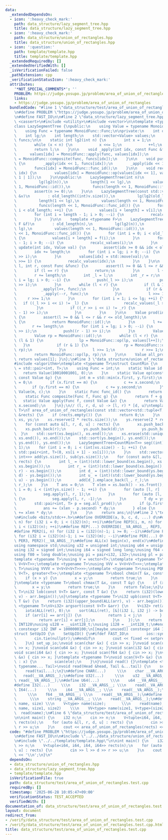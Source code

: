 ```yaml
---
data:
  _extendedDependsOn:
  - icon: ':heavy_check_mark:'
    path: data_structure/lazy_segment_tree.hpp
    title: data_structure/lazy_segment_tree.hpp
  - icon: ':heavy_check_mark:'
    path: data_structure/union_of_rectangles.hpp
    title: data_structure/union_of_rectangles.hpp
  - icon: ':question:'
    path: template/template.hpp
    title: template/template.hpp
  _extendedRequiredBy: []
  _extendedVerifiedWith: []
  _isVerificationFailed: false
  _pathExtension: cpp
  _verificationStatusIcon: ':heavy_check_mark:'
  attributes:
    '*NOT_SPECIAL_COMMENTS*': ''
    PROBLEM: https://judge.yosupo.jp/problem/area_of_union_of_rectangles
    links:
    - https://judge.yosupo.jp/problem/area_of_union_of_rectangles
  bundledCode: "#line 1 \"data_structure/test/area_of_union_of_rectangles.test.cpp\"\
    \n#define PROBLEM \"https://judge.yosupo.jp/problem/area_of_union_of_rectangles\"\
    \n#define FAST_IO\n\n#line 2 \"data_structure/lazy_segment_tree.hpp\"\n\n#include\
    \ <cassert>\n#include <utility>\n#include <vector>\n\ntemplate <typename MonoidFunc>\n\
    class LazySegmentTree {\npublic:\n    using Value = typename MonoidFunc::Value;\n\
    \    using Func = typename MonoidFunc::Func;\n\nprivate:\n    int old_length;\n\
    \    int lg;\n    int length;\n    std::vector<Value> values;\n    std::vector<Func>\
    \ funcs;\n\n    static int lg2(int n) {\n        int x = 1;\n        int l = 0;\n\
    \        while (x < n) {\n            x <<= 1;\n            ++l;\n        }\n\
    \        return l;\n    }\n\n    void _apply(int idx, const Func &func) {\n  \
    \      values[idx] = MonoidFunc::apply(func, values[idx]);\n        funcs[idx]\
    \ = MonoidFunc::composite(func, funcs[idx]);\n    }\n\n    void push(int idx)\
    \ {\n        _apply(idx << 1, funcs[idx]);\n        _apply(idx << 1 | 1, funcs[idx]);\n\
    \        funcs[idx] = MonoidFunc::func_id();\n    }\n\n    void recalc_values(int\
    \ idx) {\n        values[idx] = MonoidFunc::op(values[idx << 1], values[idx <<\
    \ 1 | 1]);\n    }\n\npublic:\n    LazySegmentTree(int n)\n        : old_length(n),\n\
    \          lg(lg2(n)),\n          length(1 << lg),\n          values(length <<\
    \ 1, MonoidFunc::id()),\n          funcs(length << 1, MonoidFunc::func_id()) {\n\
    \        assert(n >= 0);\n    }\n\n    LazySegmentTree(const std::vector<Value>\
    \ &v)\n        : old_length((int)v.size()),\n          lg(lg2(old_length)),\n\
    \          length(1 << lg),\n          values(length << 1, MonoidFunc::id()),\n\
    \          funcs(length << 1, MonoidFunc::func_id()) {\n        for (int i = 0;\
    \ i < old_length; ++i) {\n            values[i + length] = v[i];\n        }\n\
    \        for (int i = length - 1; i > 0; --i) {\n            recalc_values(i);\n\
    \        }\n    }\n\n    template <typename F>\n    LazySegmentTree(int n, const\
    \ F &f)\n        : old_length(n),\n          lg(lg2(n)),\n          length(1 <<\
    \ lg),\n          values(length << 1, MonoidFunc::id()),\n          funcs(length\
    \ << 1, MonoidFunc::func_id()) {\n        for (int i = 0; i < old_length; ++i)\
    \ {\n            values[i + length] = f(i);\n        }\n        for (int i = length\
    \ - 1; i > 0; --i) {\n            recalc_values(i);\n        }\n    }\n\n    void\
    \ update(int idx, Value val) {\n        assert(idx >= 0 && idx < old_length);\n\
    \        idx += length;\n        for (int i = lg; i > 0; --i) {\n            push(idx\
    \ >> i);\n        }\n        values[idx] = std::move(val);\n        while (idx\
    \ >>= 1) {\n            recalc_values(idx);\n        }\n    }\n\n    void apply(int\
    \ l, int r, const Func &func) {\n        assert(l >= 0 && l <= r && r <= old_length);\n\
    \        if (l == r) {\n            return;\n        }\n        l += length;\n\
    \        r += length;\n        int _l = l;\n        int _r = r;\n        for (int\
    \ i = lg; i > 0; --i) {\n            push(_l >> i);\n            push((_r - 1)\
    \ >> i);\n        }\n        while (l < r) {\n            if (l & 1) {\n     \
    \           _apply(l++, func);\n            }\n            if (r & 1) {\n    \
    \            _apply(--r, func);\n            }\n            l >>= 1;\n       \
    \     r >>= 1;\n        }\n        for (int i = 1; i <= lg; ++i) {\n         \
    \   if ((_l >> i << i) != _l) {\n                recalc_values(_l >> i);\n   \
    \         }\n            if ((_r >> i << i) != _r) {\n                recalc_values((_r\
    \ - 1) >> i);\n            }\n        }\n    }\n\n    Value prod(int l, int r)\
    \ {\n        assert(l >= 0 && l <= r && r <= old_length);\n        if (l == r)\
    \ {\n            return MonoidFunc::id();\n        }\n        l += length;\n \
    \       r += length;\n        for (int i = lg; i > 0; --i) {\n            push(l\
    \ >> i);\n            push((r - 1) >> i);\n        }\n        Value lp = MonoidFunc::id();\n\
    \        Value rp = MonoidFunc::id();\n        while (l < r) {\n            if\
    \ (l & 1) {\n                lp = MonoidFunc::op(lp, values[l++]);\n         \
    \   }\n            if (r & 1) {\n                rp = MonoidFunc::op(values[--r],\
    \ rp);\n            }\n            l >>= 1;\n            r >>= 1;\n        }\n\
    \        return MonoidFunc::op(lp, rp);\n    }\n\n    Value all_prod() const {\
    \ return values[1]; }\n};\n#line 3 \"data_structure/union_of_rectangles.hpp\"\n\
    #include <algorithm>\ntemplate <typename T>\nstruct CountMin {\n    using Value\
    \ = std::pair<int, T>;\n    using Func = int;\n    static Value id() {\n     \
    \   return Value(10010001001, 0);\n    }\n    static Value op(const Value &x,\
    \ const Value &y) {\n        int m = std::min(x.first, y.first);\n        T c\
    \ = 0;\n        if (x.first == m) {\n            c += x.second;\n        }\n \
    \       if (y.first == m) {\n            c += y.second;\n        }\n        return\
    \ Value(m, c);\n    }\n    static Func func_id() {\n        return 0;\n    }\n\
    \    static Func composite(Func f, Func g) {\n        return f + g;\n    }\n \
    \   static Value apply(Func f, const Value &x) {\n        return Value(f + x.first,\
    \ x.second);\n    }\n};\n// (l, r, d, u) -> [l, r) * [d, u)\ntemplate <typename\
    \ T>\nT area_of_union_of_rectangles(const std::vector<std::tuple<T, T, T, T>>\
    \ &rects) {\n    if (rects.empty()) {\n        return 0;\n    }\n    std::vector<T>\
    \ xs, ys;\n    xs.reserve(2 * rects.size());\n    ys.reserve(2 * rects.size());\n\
    \    for (const auto &[l, r, d, u] : rects) {\n        xs.push_back(l);\n    \
    \    xs.push_back(r);\n        ys.push_back(d);\n        ys.push_back(u);\n  \
    \  }\n    std::sort(xs.begin(), xs.end());\n    xs.erase(std::unique(xs.begin(),\
    \ xs.end()), xs.end());\n    std::sort(ys.begin(), ys.end());\n    ys.erase(std::unique(ys.begin(),\
    \ ys.end()), ys.end());\n    LazySegmentTree<CountMin<T>> seg((int)xs.size() -\
    \ 1);\n    for (int i = 0; i < (int)xs.size() - 1; ++i) {\n        seg.update(i,\
    \ std::pair<int, T>(0, xs[i + 1] - xs[i]));\n    }\n    std::vector<std::vector<std::pair<int,\
    \ int>>> add(ys.size()), sub(ys.size());\n    for (const auto &[l, r, d, u] :\
    \ rects) {\n        int l_ = (int)(std::lower_bound(xs.begin(), xs.end(), l) -\
    \ xs.begin());\n        int r_ = (int)(std::lower_bound(xs.begin(), xs.end(),\
    \ r) - xs.begin());\n        int d_ = (int)(std::lower_bound(ys.begin(), ys.end(),\
    \ d) - ys.begin());\n        int u_ = (int)(std::lower_bound(ys.begin(), ys.end(),\
    \ u) - ys.begin());\n        add[d_].emplace_back(l_, r_);\n        sub[u_].emplace_back(l_,\
    \ r_);\n    }\n    T ans = 0;\n    T xlen = xs.back() - xs.front();\n    for (int\
    \ i = 0; i < (int)ys.size() - 1; ++i) {\n        for (auto [l, r] : add[i]) {\n\
    \            seg.apply(l, r, 1);\n        }\n        for (auto [l, r] : sub[i])\
    \ {\n            seg.apply(l, r, -1);\n        }\n        T dy = ys[i + 1] - ys[i];\n\
    \        std::pair<int, T> p = seg.all_prod();\n        if (p.first == 0) {\n\
    \            ans += (xlen - p.second) * dy;\n        } else {\n            ans\
    \ += xlen * dy;\n        }\n    }\n    return ans;\n}\n#line 2 \"template/template.hpp\"\
    \n#include <bits/stdc++.h>\n#define OVERRIDE(a, b, c, d, ...) d\n#define REP2(i,\
    \ n) for (i32 i = 0; i < (i32)(n); ++i)\n#define REP3(i, m, n) for (i32 i = (i32)(m);\
    \ i < (i32)(n); ++i)\n#define REP(...) OVERRIDE(__VA_ARGS__, REP3, REP2)(__VA_ARGS__)\n\
    #define PER2(i, n) for (i32 i = (i32)(n)-1; i >= 0; --i)\n#define PER3(i, m, n)\
    \ for (i32 i = (i32)(n)-1; i >= (i32)(m); --i)\n#define PER(...) OVERRIDE(__VA_ARGS__,\
    \ PER3, PER2)(__VA_ARGS__)\n#define ALL(x) begin(x), end(x)\n#define LEN(x) (i32)(x.size())\n\
    using namespace std;\nusing u32 = unsigned int;\nusing u64 = unsigned long long;\n\
    using i32 = signed int;\nusing i64 = signed long long;\nusing f64 = double;\n\
    using f80 = long double;\nusing pi = pair<i32, i32>;\nusing pl = pair<i64, i64>;\n\
    template <typename T>\nusing V = vector<T>;\ntemplate <typename T>\nusing VV =\
    \ V<V<T>>;\ntemplate <typename T>\nusing VVV = V<V<V<T>>>;\ntemplate <typename\
    \ T>\nusing VVVV = V<V<V<V<T>>>>;\ntemplate <typename T>\nusing PQR = priority_queue<T,\
    \ V<T>, greater<T>>;\ntemplate <typename T>\nbool chmin(T &x, const T &y) {\n\
    \    if (x > y) {\n        x = y;\n        return true;\n    }\n    return false;\n\
    }\ntemplate <typename T>\nbool chmax(T &x, const T &y) {\n    if (x < y) {\n \
    \       x = y;\n        return true;\n    }\n    return false;\n}\ntemplate <typename\
    \ T>\ni32 lob(const V<T> &arr, const T &v) {\n    return (i32)(lower_bound(ALL(arr),\
    \ v) - arr.begin());\n}\ntemplate <typename T>\ni32 upb(const V<T> &arr, const\
    \ T &v) {\n    return (i32)(upper_bound(ALL(arr), v) - arr.begin());\n}\ntemplate\
    \ <typename T>\nV<i32> argsort(const V<T> &arr) {\n    V<i32> ret(arr.size());\n\
    \    iota(ALL(ret), 0);\n    sort(ALL(ret), [&](i32 i, i32 j) -> bool {\n    \
    \    if (arr[i] == arr[j]) {\n            return i < j;\n        } else {\n  \
    \          return arr[i] < arr[j];\n        }\n    });\n    return ret;\n}\n#ifdef\
    \ INT128\nusing u128 = __uint128_t;\nusing i128 = __int128_t;\n#endif\n[[maybe_unused]]\
    \ constexpr i32 INF = 1000000100;\n[[maybe_unused]] constexpr i64 INF64 = 3000000000000000100;\n\
    struct SetUpIO {\n    SetUpIO() {\n#ifdef FAST_IO\n        ios::sync_with_stdio(false);\n\
    \        cin.tie(nullptr);\n#endif\n        cout << fixed << setprecision(15);\n\
    \    }\n} set_up_io;\nvoid scan(char &x) { cin >> x; }\nvoid scan(u32 &x) { cin\
    \ >> x; }\nvoid scan(u64 &x) { cin >> x; }\nvoid scan(i32 &x) { cin >> x; }\n\
    void scan(i64 &x) { cin >> x; }\nvoid scan(f64 &x) { cin >> x; }\nvoid scan(string\
    \ &x) { cin >> x; }\ntemplate <typename T>\nvoid scan(V<T> &x) {\n    for (T &ele\
    \ : x) {\n        scan(ele);\n    }\n}\nvoid read() {}\ntemplate <typename Head,\
    \ typename... Tail>\nvoid read(Head &head, Tail &...tail) {\n    scan(head);\n\
    \    read(tail...);\n}\n#define CHAR(...)     \\\n    char __VA_ARGS__; \\\n \
    \   read(__VA_ARGS__);\n#define U32(...)     \\\n    u32 __VA_ARGS__; \\\n   \
    \ read(__VA_ARGS__);\n#define U64(...)     \\\n    u64 __VA_ARGS__; \\\n    read(__VA_ARGS__);\n\
    #define I32(...)     \\\n    i32 __VA_ARGS__; \\\n    read(__VA_ARGS__);\n#define\
    \ I64(...)     \\\n    i64 __VA_ARGS__; \\\n    read(__VA_ARGS__);\n#define F64(...)\
    \     \\\n    f64 __VA_ARGS__; \\\n    read(__VA_ARGS__);\n#define STR(...)  \
    \      \\\n    string __VA_ARGS__; \\\n    read(__VA_ARGS__);\n#define VEC(type,\
    \ name, size) \\\n    V<type> name(size);       \\\n    read(name);\n#define VVEC(type,\
    \ name, size1, size2)    \\\n    VV<type> name(size1, V<type>(size2)); \\\n  \
    \  read(name);\n#line 6 \"data_structure/test/area_of_union_of_rectangles.test.cpp\"\
    \n\nint main() {\n    i32 n;\n    cin >> n;\n    V<tuple<i64, i64, i64, i64>>\
    \ rects(n);\n    for (auto &[l, r, d, u] : rects) {\n        cin >> l >> d >>\
    \ r >> u;\n    }\n    cout << area_of_union_of_rectangles(rects) << '\\n';\n}\n"
  code: "#define PROBLEM \"https://judge.yosupo.jp/problem/area_of_union_of_rectangles\"\
    \n#define FAST_IO\n\n#include \"../../data_structure/union_of_rectangles.hpp\"\
    \n#include \"../../template/template.hpp\"\n\nint main() {\n    i32 n;\n    cin\
    \ >> n;\n    V<tuple<i64, i64, i64, i64>> rects(n);\n    for (auto &[l, r, d,\
    \ u] : rects) {\n        cin >> l >> d >> r >> u;\n    }\n    cout << area_of_union_of_rectangles(rects)\
    \ << '\\n';\n}\n"
  dependsOn:
  - data_structure/union_of_rectangles.hpp
  - data_structure/lazy_segment_tree.hpp
  - template/template.hpp
  isVerificationFile: true
  path: data_structure/test/area_of_union_of_rectangles.test.cpp
  requiredBy: []
  timestamp: '2025-06-28 10:05:47+09:00'
  verificationStatus: TEST_ACCEPTED
  verifiedWith: []
documentation_of: data_structure/test/area_of_union_of_rectangles.test.cpp
layout: document
redirect_from:
- /verify/data_structure/test/area_of_union_of_rectangles.test.cpp
- /verify/data_structure/test/area_of_union_of_rectangles.test.cpp.html
title: data_structure/test/area_of_union_of_rectangles.test.cpp
---
```

